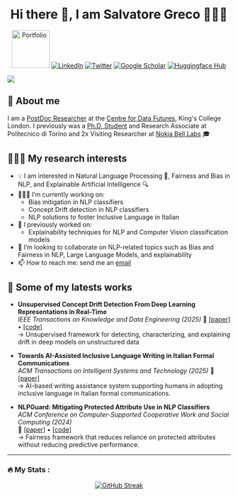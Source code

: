 <!--
### Hi there 👋
-->


<h1 align="center"> Hi there 👋, I am Salvatore Greco 🧑🏻‍💻 </h1>




<p align="center">
  <a href="https://grecosalvatore.github.io/"><img src="https://img.shields.io/badge/WEBSITE-blue" alt="Portfolio" title="Portfolio" style="width:85px; height:auto;"></a>
  <a href="https://www.linkedin.com/in/salvatore-greco-8a27a5142/"><img alt="LinkedIn" title="LinkedIn"src="https://img.shields.io/badge/linkedin-%230077B5.svg?&style=for-the-badge&logo=linkedin&logoColor=white"></a>
  <a href="https://twitter.com/_salvatoregreco"><img alt="Twitter" title="Twitter" src="https://img.shields.io/badge/Twitter-1DA1F2?style=for-the-badge&logo=twitter&logoColor=white"/></a>
  <a href="https://scholar.google.com/citations?user=d8-6Up8AAAAJ&hl=en"><img alt="Google Scholar" title="Google Scholar" src="https://img.shields.io/badge/scholar-77a9fa.svg?&style=for-the-badge&logo=google-scholar&logoColor=white"></a>
  <a href="https://huggingface.co/grecosalvatore"><img alt="Huggingface Hub" title="Huggingface Hub" src="https://tinyurl.com/hf-shield"></a>
</p>


<a href="https://github.com/404"><img src="https://user-images.githubusercontent.com/73097560/115834477-dbab4500-a447-11eb-908a-139a6edaec5c.gif"></a>

<h2> 📝 About me  </h2>

I am a [PostDoc Researcher](https://www.kcl.ac.uk/people/dr-salvatore-greco) at the [Centre for Data Futures](https://www.kcl.ac.uk/research/centre-for-data-futures), King's College London.
I previously was a [Ph.D. Student](https://www.polito.it/en/education/phd-programmes-and-postgraduate-school/alumni?p=067778) and Research Associate at Politecnico di Torino and 2x Visiting Researcher at [Nokia Bell Labs](https://social-dynamics.net/index.html) 🎓

<h2> 🧑🏻‍💻 My research interests  </h2>

- 💡 I am interested in Natural Language Processing 📝, Fairness and Bias in NLP, and Explainable Artificial Intelligence 🔍
- 🧑🏽‍💻 I’m currently working on:
  - Bias mitigation in NLP classifiers
  - Concept Drift detection in NLP classifiers
  - NLP solutions to foster Inclusive Language in Italian
- 🔭 I previously worked on:
  -  Explainability techniques for NLP and Computer Vision classification models  
- 👯 I’m looking to collaborate on NLP-related topics such as Bias and Fairness in NLP, Large Language Models, and explainability
- 📫 How to reach me: send me an [email](mailto:salvatore_greco@polito.it)

<h2> 📑 Some of my latests works  </h2>

- **Unsupervised Concept Drift Detection From Deep Learning Representations in Real-Time** <br>
  *IEEE Transactions on Knowledge and Data Engineering (2025)* 🔗 [[paper]](https://ieeexplore.ieee.org/document/11103500) • [[code]](https://github.com/grecosalvatore/drift-lens) <br>
  → Unsupervised framework for detecting, characterizing, and explaining drift in deep models on unstructured data  
  

- **Towards AI-Assisted Inclusive Language Writing in Italian Formal Communications** <br>
  *ACM Transactions on Intelligent Systems and Technology (2025)*  🔗 [[paper]](https://dl.acm.org/doi/10.1145/3729237) <br>
  → AI-based writing assistance system supporting humans in adopting inclusive language in Italian formal communications.
  

- **NLPGuard: Mitigating Protected Attribute Use in NLP Classifiers** <br>
  *ACM Conference on Computer-Supported Cooperative Work and Social Computing (2024)*  <br> 🔗 [[paper]](https://dl.acm.org/doi/10.1145/3686924) • [[code]](https://github.com/grecosalvatore/nlpguard) <br>
  → Fairness framework that reduces reliance on protected attributes without reducing predictive performance.  
  

<!--
**grecosalvatore/grecosalvatore** is a ✨ _special_ ✨ repository because its `README.md` (this file) appears on your GitHub profile.

Here are some ideas to get you started:

- 🔭 I’m currently working on ...
- 🌱 I’m currently learning ...
- 👯 I’m looking to collaborate on ...
- 🤔 I’m looking for help with ...
- 💬 Ask me about ...

- 😄 Pronouns: ...
- ⚡ Fun fact: ...
-->

---

### :fire: My Stats :
<p align="center">
  <a href="https://git.io/streak-stats">
    <img src="http://github-readme-streak-stats.herokuapp.com?user=grecosalvatore&theme=dark&background=000000" alt="GitHub Streak">
  </a>
</p>

<!--
[![GitHub Streak](http://github-readme-streak-stats.herokuapp.com?user=grecosalvatore&theme=dark&background=000000)](https://git.io/streak-stats)
[![Top Langs](https://github-readme-stats.vercel.app/api/top-langs/?username=grecosalvatore&layout=compact&theme=vision-friendly-dark)](https://github.com/anuraghazra/github-readme-stats)
-->

